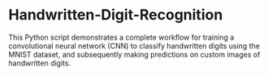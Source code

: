# Handwritten-Digit-Recognition
 This Python script demonstrates a complete workflow for training a convolutional neural network (CNN) to classify handwritten digits using the MNIST dataset, and subsequently making predictions on custom images of handwritten digits.
